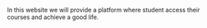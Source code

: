 In this website we will provide a platform where student access their courses and achieve a good life.
